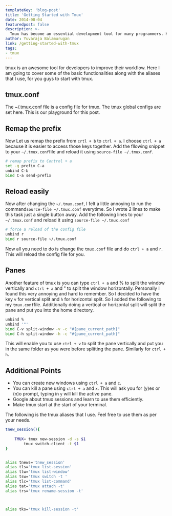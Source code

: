 ```yaml
---
templateKey: 'blog-post'
title: 'Getting Started with Tmux'
date: 2014-08-04
featuredpost: false
description: >-
  Tmux has become an essential development tool for many programmers. Here is a brief tutorial on getting started with Tmux.
author: Yuvaraja Balamurugan
link: /getting-started-with-tmux
tags:
- tmux
---
```


tmux is an awesome tool for developers to improve their workflow. Here I am going to cover some of the basic functionalities along with the aliases that I use, for you guys to start with tmux.

## tmux.conf

The ~/.tmux.conf file is a config file for tmux. The tmux global configs are set here. This is our playground for this post.

## Remap the prefix

Now Let us remap the prefix from `crtl + b` to `ctrl + a`. I choose `ctrl + a` because it is easier to access those keys together. Add the fllowing snippet to your `~/.tmux.conf`file and reload it using `source-file ~/.tmux.conf`.
    
    
```bash    
# remap prefix to Control + a
set -g prefix C-a
unbind C-b
bind C-a send-prefix
```    

## Reload easily

Now after changing the `~/.tmux.conf`, I felt a little annoying to run the command`source-file ~/.tmux.conf` everytime. So I wrote 2 lines to make this task just a single button away. Add the following lines to your `~/.tmux.conf` and reload it using `source-file ~/.tmux.conf`
    
    
```bash    
# force a reload of the config file
unbind r
bind r source-file ~/.tmux.conf
```    

Now all you need to do is change the `tmux.conf` file and do `ctrl + a` and `r`. This will reload the config file for you.

## Panes

Another feature of tmux is you can type `ctrl + a` and % to split the window vertically and `ctrl + a` and " to split the window horizontally. Personally I found this very annoying and hard to remember. So I decided to have the key `v` for vertical split and `h` for horizontal split. So I added the following to my `tmux.conf`file. Additionally doing a vertical or horizontal split will split the pane and put you into the home directory.
    
    
```bash    
unbind %
unbind '"'
bind C-v split-window -v -c "#{pane_current_path}"
bind C-h split-window -h -c "#{pane_current_path}"
```    

This will enable you to use `ctrl + v` to split the pane vertically and put you in the same folder as you were before splitting the pane. Similarly for `ctrl + h`.

## Additional Points

* You can create new windows using `ctrl + a` and `c`.
* You can kill a pane using `ctrl + a` and `x`. This will ask you for (y)es or (n)o prompt, typing in `y` will kill the active pane.
* Google about tmux sessions and learn to use them efficiently.
* Make tmux start at the start of your terminal.

The following is the tmux aliases that I use. Feel free to use them as per your needs.
    
    
```bash    
tnew_session(){
    
    TMUX= tmux new-session -d -s $1
        tmux switch-client -t $1
}


alias tnews='tnew_session'
alias tls='tmux list-session'
alias tlw='tmux list-window'
alias tsw='tmux switch -t '
alias tlc='tmux list-command'
alias tat='tmux attach -t'
alias trs='tmux rename-session -t'



alias tks='tmux kill-session -t'
```
  